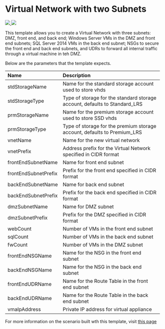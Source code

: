 ﻿# Virtual Network with two Subnets

<a href="https://portal.azure.com/#create/Microsoft.Template/uri/https%3A%2F%2Fraw.githubusercontent.com%2Ftelmosampaio%2Fazure-templates%2Fmaster%2FIaaS-NSG-UDR-MultiNIC%2Fazuredeploy.json" target="_blank">
    <img src="http://azuredeploy.net/deploybutton.png"/>
</a>

<a href="http://armviz.io/#/?load=https://portal.azure.com/#create/Microsoft.Template/uri/https%3A%2F%2Fraw.githubusercontent.com%2Ftelmosampaio%2Fazure-templates%2Fmaster%2FIaaS-NSG-UDR-MultiNIC%2Fazuredeploy.json" target="_blank">
    <img src="http://armviz.io/visualizebutton.png"/>
</a>

This template allows you to create a Virtual Network with three subnets: DMZ, front end, and back end; Windows Server VMs in the DMZ and front end subnets; SQL Server 2014 VMs in the back end subnet; NSGs to secure the front end and back end subnets, and UDRs to forward all internal traffic through a virtual machine in teh DMZ.

Below are the parameters that the template expects.

| Name   | Description    |
|:--- |:---|
| stdStorageName | Name for the standard storage account used to store vhds |
| stdStorageType | Type of storage for the standard storage account, defaults to Standard_LRS |
| prmStorageName | Name for the premium storage account used to store SSD vhds |
| prmStorageType | Type of storage for the premium storage account, defaults to Premium_LRS |
| vnetName | Name for the new virtual network |
| vnetPrefix | Address prefix for the Virtual Network specified in CIDR format |
| frontEndSubnetName | Name for front end subnet |
| frontEndSubnetPrefix | Prefix for the front end specified in CIDR format |
| backEndSubnetName | Name for back end subnet |
| backEndSubnetPrefix | Prefix for the back end specified in CIDR format |
| dmzSubnetName | Name for DMZ subnet |
| dmzSubnetPrefix | Prefix for the DMZ specified in CIDR format |
| webCount | Number of VMs in the front end subnet |
| sqlCount | Number of VMs in the back end subnet |
| fwCount | Number of VMs in the DMZ subnet |
| frontEndNSGName | Name for the NSG in the front end subnet |
| backEndNSGName | Name for the NSG in the back end subnet |
| frontEndUDRName | Name for the Route Table in the front end subnet |
| backEndUDRName | Name for the Route Table in the back end subnet |
| vmaIpAddress | Private IP address for virtual appliance |
For more information on the scenario built wth this template, visit [this page](https://azure.microsoft.com/documentation/articles/virtual-network-create-multinic-arm-template)


